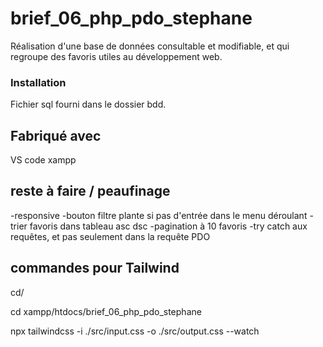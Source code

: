 # brief_06_php_pdo_stephane
Réalisation d'une base de données consultable et modifiable, et qui regroupe des favoris utiles au développement web.

### Installation

Fichier sql fourni dans le dossier bdd.

## Fabriqué avec

VS code
xampp

## reste à faire / peaufinage

-responsive
-bouton filtre plante si pas d'entrée dans le menu déroulant
-trier favoris dans tableau asc dsc
-pagination à 10 favoris
-try catch aux requêtes, et pas seulement dans la requête PDO

## commandes pour Tailwind

cd/

cd xampp/htdocs/brief_06_php_pdo_stephane

npx tailwindcss -i ./src/input.css -o ./src/output.css --watch





